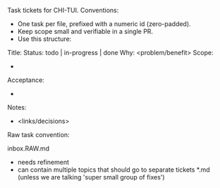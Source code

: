 Task tickets for CHI-TUI. Conventions:

- One task per file, prefixed with a numeric id (zero-padded).
- Keep scope small and verifiable in a single PR.
- Use this structure:

Title: <short task name>
Status: todo | in-progress | done
Why: <problem/benefit>
Scope:
- <bullet list of changes>
Acceptance:
- <bullet list of checks>
Notes:
- <links/decisions>



Raw task convention:

inbox.RAW.md

- needs refinement
- can contain multiple topics that should go to separate tickets *.md (unless we are talking 'super small group of fixes')
